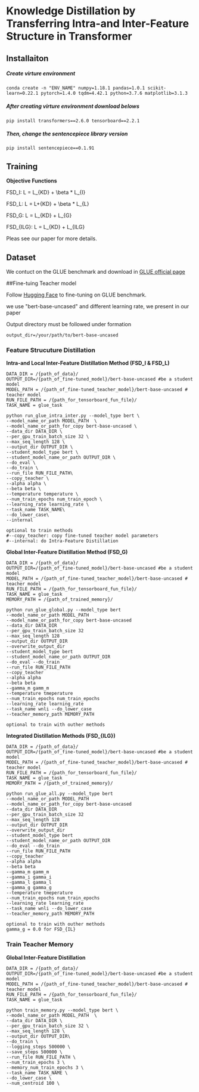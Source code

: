 # Knowledge Distillation by Transferring Intra-and Inter-Feature Structure in Transformer

## Installaiton

##### Create virture environment

    conda create -n "ENV_NAME" numpy=1.18.1 pandas=1.0.1 scikit-learn=0.22.1 pytorch=1.4.0 tqdm=4.42.1 python=3.7.6 matplotlib=3.1.3 

##### After creating virture environment download belows
    
    pip install transformers==2.6.0 tensorboard==2.2.1

##### Then, change the sentencepiece library version
    
    pip install sentencepiece==0.1.91

## Training

**Objective Functions**

FSD_I: L = L_{KD} + \beta * L_{I}

FSD_L: L = L+{KD} + \beta * L_{L}

FSD_G: L = L_{KD} + L_{G}

FSD_{ILG}: L = L_{KD} + L_{ILG}

Pleas see our paper for more details.

## Dataset

We contuct on the GLUE benchmark and download in [GLUE official page](https://gluebenchmark.com/tasks)


##Fine-tuing Teacher model

Follow [Hugging Face](https://huggingface.co/transformers/v2.6.0/examples.html) to fine-tuning on GLUE benchmark.
 
we use "bert-base-uncased" and different learning rate, we present in our paper 

Output directory must be followed under formation
    
    output_dir=/your/path/to/bert-base-uncased

### Feature Strucuture Distillation

**Intra-and Local Inter-Feature Distillation Method (FSD_I & FSD_L)**

    DATA_DIR = /{path_of_data}/
    OUTPUT_DIR=/{path_of_fine-tuned_model}/bert-base-uncased #be a student model
    MODEL_PATH = /{path_of_fine-tuned_teacher_model}/bert-base-uncased # teacher model
    RUN_FILE_PATH = /{path_for_tensorboard_fun_file}/
    TASK_NAME = glue_task

    python run_glue_intra_inter.py --model_type bert \
    --model_name_or_path MODEL_PATH  \
    --model_name_or_path_for_copy bert-base-uncased \
    --data_dir DATA_DIR \
    --per_gpu_train_batch_size 32 \
    --max_seq_length 128 \
    --output_dir OUTPUT_DIR \
    --student_model_type bert \
    --student_model_name_or_path OUTPUT_DIR \
    --do_eval \
    --do_train \
    --run_file RUN_FILE_PATH\
    --copy_teacher \
    --alpha alpha \
    --beta beta \
    --temperature temperature \
    --num_train_epochs num_train_epoch \
    --learning_rate learning_rate \
    --task_name TASK_NAME\
    --do_lower_case\
    --internal 
    
    optional to train methods
    #--copy_teacher: copy fine-tuned teacher model parameters
    #--internal: do Intra-Feature Distillation

**Global Inter-Feature Distillation Method (FSD_G)**
    
    DATA_DIR = /{path_of_data}/
    OUTPUT_DIR=/{path_of_fine-tuned_model}/bert-base-uncased #be a student model
    MODEL_PATH = /{path_of_fine-tuned_teacher_model}/bert-base-uncased # teacher model
    RUN_FILE_PATH = /{path_for_tensorboard_fun_file}/
    TASK_NAME = glue_task
    MEMORY_PATH = /{path_of_trained_memory}/
    
    python run_glue_global.py --model_type bert 
    --model_name_or_path MODEL_PATH  
    --model_name_or_path_for_copy bert-base-uncased 
    --data_dir DATA_DIR 
    --per_gpu_train_batch_size 32 
    --max_seq_length 128 
    --output_dir OUTPUT_DIR 
    --overwrite_output_dir 
    --student_model_type bert 
    --student_model_name_or_path OUTPUT_DIR 
    --do_eval --do_train 
    --run_file RUN_FILE_PATH 
    --copy_teacher 
    --alpha alpha
    --beta beta
    --gamma_m gamm_m
    --temperature tmeperature 
    --num_train_epochs num_train_epochs
    --learning_rate learning_rate
    --task_name wnli --do_lower_case 
    --teacher_memory_path MEMORY_PATH
    
    optional to train with outher methods
    
**Integrated Distillation Methods (FSD_{ILG})**
    
    DATA_DIR = /{path_of_data}/
    OUTPUT_DIR=/{path_of_fine-tuned_model}/bert-base-uncased #be a student model
    MODEL_PATH = /{path_of_fine-tuned_teacher_model}/bert-base-uncased # teacher model
    RUN_FILE_PATH = /{path_for_tensorboard_fun_file}/
    TASK_NAME = glue_task
    MEMORY_PATH = /{path_of_trained_memory}/
    
    python run_glue_all.py --model_type bert 
    --model_name_or_path MODEL_PATH  
    --model_name_or_path_for_copy bert-base-uncased 
    --data_dir DATA_DIR 
    --per_gpu_train_batch_size 32 
    --max_seq_length 128 
    --output_dir OUTPUT_DIR 
    --overwrite_output_dir 
    --student_model_type bert 
    --student_model_name_or_path OUTPUT_DIR 
    --do_eval --do_train 
    --run_file RUN_FILE_PATH 
    --copy_teacher 
    --alpha alpha
    --beta beta
    --gamma_m gamm_m
    --gamma_i gamma_i
    --gamma_l gamma_l
    --gamma_g gamma_g
    --temperature tmeperature 
    --num_train_epochs num_train_epochs
    --learning_rate learning_rate
    --task_name wnli --do_lower_case 
    --teacher_memory_path MEMORY_PATH
    
    optional to train with outher methods
    gamma_g = 0.0 for FSD_{IL}

### Train Teacher Memory

**Global Inter-Feature Distillation**

    DATA_DIR = /{path_of_data}/
    OUTPUT_DIR=/{path_of_fine-tuned_model}/bert-base-uncased #be a student model
    MODEL_PATH = /{path_of_fine-tuned_teacher_model}/bert-base-uncased # teacher model
    RUN_FILE_PATH = /{path_for_tensorboard_fun_file}/
    TASK_NAME = glue_task
    
    python train_memory.py --model_type bert \
    --model_name_or_path MODEL_PATH  \
    --data_dir DATA_DIR \
    --per_gpu_train_batch_size 32 \
    --max_seq_length 128 \
    --output_dir OUTPUT_DIR\
    --do_train \
    --logging_steps 500000 \
    --save_steps 500000 \
    --run_file RUN_FILE_PATH \
    --num_train_epochs 3 \
    --memory_num_train_epochs 3 \
    --task_name TASK_NAME \
    --do_lower_case \
    --num_centroid 100 \
    


    
    
    
 
    



